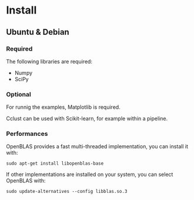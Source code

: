 Install
=======

Ubuntu & Debian
---------------

### Required
The following libraries are required:
-  Numpy
-  SciPy

### Optional
For runnig the examples, Matplotlib is required.

Cclust can be used with Scikit-learn, for example within a pipeline.

### Performances

OpenBLAS provides a fast multi-threaded implementation, you can install it with:

```
sudo apt-get install libopenblas-base
```

If other implementations are installed on your system, you can select OpenBLAS with:

```
sudo update-alternatives --config libblas.so.3
```
